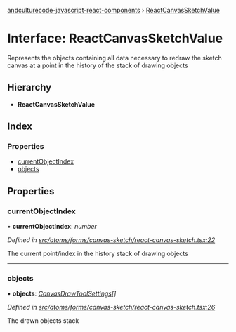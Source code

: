 [andculturecode-javascript-react-components](../README.md) › [ReactCanvasSketchValue](reactcanvassketchvalue.md)

# Interface: ReactCanvasSketchValue

Represents the objects containing all data necessary to redraw the sketch canvas at a point in
the history of the stack of drawing objects

## Hierarchy

* **ReactCanvasSketchValue**

## Index

### Properties

* [currentObjectIndex](reactcanvassketchvalue.md#currentobjectindex)
* [objects](reactcanvassketchvalue.md#objects)

## Properties

###  currentObjectIndex

• **currentObjectIndex**: *number*

*Defined in [src/atoms/forms/canvas-sketch/react-canvas-sketch.tsx:22](https://github.com/AndcultureCode/AndcultureCode.JavaScript.React.Components/blob/70e5ccf/src/atoms/forms/canvas-sketch/react-canvas-sketch.tsx#L22)*

The current point/index in the history stack of drawing objects

___

###  objects

• **objects**: *[CanvasDrawToolSettings](canvasdrawtoolsettings.md)[]*

*Defined in [src/atoms/forms/canvas-sketch/react-canvas-sketch.tsx:26](https://github.com/AndcultureCode/AndcultureCode.JavaScript.React.Components/blob/70e5ccf/src/atoms/forms/canvas-sketch/react-canvas-sketch.tsx#L26)*

The drawn objects stack
